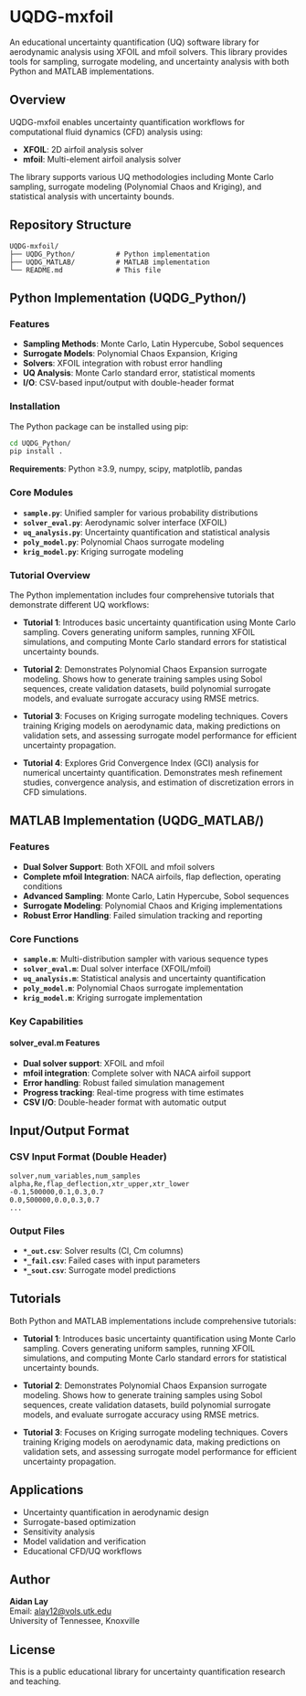 # UQDG-mxfoil

An educational uncertainty quantification (UQ) software library for aerodynamic analysis using XFOIL and mfoil solvers. This library provides tools for sampling, surrogate modeling, and uncertainty analysis with both Python and MATLAB implementations.

## Overview

UQDG-mxfoil enables uncertainty quantification workflows for computational fluid dynamics (CFD) analysis using:
- **XFOIL**: 2D airfoil analysis solver
- **mfoil**: Multi-element airfoil analysis solver

The library supports various UQ methodologies including Monte Carlo sampling, surrogate modeling (Polynomial Chaos and Kriging), and statistical analysis with uncertainty bounds.

## Repository Structure

```
UQDG-mxfoil/
├── UQDG_Python/          # Python implementation
├── UQDG_MATLAB/          # MATLAB implementation  
└── README.md             # This file
```

## Python Implementation (UQDG_Python/)

### Features
- **Sampling Methods**: Monte Carlo, Latin Hypercube, Sobol sequences
- **Surrogate Models**: Polynomial Chaos Expansion, Kriging
- **Solvers**: XFOIL integration with robust error handling
- **UQ Analysis**: Monte Carlo standard error, statistical moments
- **I/O**: CSV-based input/output with double-header format

### Installation

The Python package can be installed using pip:

```bash
cd UQDG_Python/
pip install .
```

**Requirements**: Python ≥3.9, numpy, scipy, matplotlib, pandas

### Core Modules

- **`sample.py`**: Unified sampler for various probability distributions
- **`solver_eval.py`**: Aerodynamic solver interface (XFOIL)
- **`uq_analysis.py`**: Uncertainty quantification and statistical analysis
- **`poly_model.py`**: Polynomial Chaos surrogate modeling
- **`krig_model.py`**: Kriging surrogate modeling

### Tutorial Overview

The Python implementation includes four comprehensive tutorials that demonstrate different UQ workflows:

- **Tutorial 1**: Introduces basic uncertainty quantification using Monte Carlo sampling. Covers generating uniform samples, running XFOIL simulations, and computing Monte Carlo standard errors for statistical uncertainty bounds.

- **Tutorial 2**: Demonstrates Polynomial Chaos Expansion surrogate modeling. Shows how to generate training samples using Sobol sequences, create validation datasets, build polynomial surrogate models, and evaluate surrogate accuracy using RMSE metrics.

- **Tutorial 3**: Focuses on Kriging surrogate modeling techniques. Covers training Kriging models on aerodynamic data, making predictions on validation sets, and assessing surrogate model performance for efficient uncertainty propagation.

- **Tutorial 4**: Explores Grid Convergence Index (GCI) analysis for numerical uncertainty quantification. Demonstrates mesh refinement studies, convergence analysis, and estimation of discretization errors in CFD simulations.

## MATLAB Implementation (UQDG_MATLAB/)

### Features
- **Dual Solver Support**: Both XFOIL and mfoil solvers
- **Complete mfoil Integration**: NACA airfoils, flap deflection, operating conditions
- **Advanced Sampling**: Monte Carlo, Latin Hypercube, Sobol sequences
- **Surrogate Modeling**: Polynomial Chaos and Kriging implementations
- **Robust Error Handling**: Failed simulation tracking and reporting

### Core Functions

- **`sample.m`**: Multi-distribution sampler with various sequence types
- **`solver_eval.m`**: Dual solver interface (XFOIL/mfoil)
- **`uq_analysis.m`**: Statistical analysis and uncertainty quantification
- **`poly_model.m`**: Polynomial Chaos surrogate implementation
- **`krig_model.m`**: Kriging surrogate implementation

### Key Capabilities

#### solver_eval.m Features
- **Dual solver support**: XFOIL and mfoil
- **mfoil integration**: Complete solver with NACA airfoil support
- **Error handling**: Robust failed simulation management
- **Progress tracking**: Real-time progress with time estimates
- **CSV I/O**: Double-header format with automatic output

## Input/Output Format

### CSV Input Format (Double Header)
```
solver,num_variables,num_samples
alpha,Re,flap_deflection,xtr_upper,xtr_lower
-0.1,500000,0.1,0.3,0.7
0.0,500000,0.0,0.3,0.7
...
```

### Output Files
- **`*_out.csv`**: Solver results (Cl, Cm columns)
- **`*_fail.csv`**: Failed cases with input parameters
- **`*_sout.csv`**: Surrogate model predictions

## Tutorials

Both Python and MATLAB implementations include comprehensive tutorials:

- **Tutorial 1**: Introduces basic uncertainty quantification using Monte Carlo sampling. Covers generating uniform samples, running XFOIL simulations, and computing Monte Carlo standard errors for statistical uncertainty bounds.

- **Tutorial 2**: Demonstrates Polynomial Chaos Expansion surrogate modeling. Shows how to generate training samples using Sobol sequences, create validation datasets, build polynomial surrogate models, and evaluate surrogate accuracy using RMSE metrics.

- **Tutorial 3**: Focuses on Kriging surrogate modeling techniques. Covers training Kriging models on aerodynamic data, making predictions on validation sets, and assessing surrogate model performance for efficient uncertainty propagation.

## Applications

- Uncertainty quantification in aerodynamic design
- Surrogate-based optimization
- Sensitivity analysis
- Model validation and verification
- Educational CFD/UQ workflows

## Author

**Aidan Lay**  
Email: alay12@vols.utk.edu  
University of Tennessee, Knoxville

## License

This is a public educational library for uncertainty quantification research and teaching.
